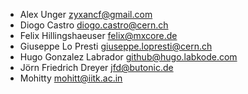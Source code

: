 - Alex Unger <zyxancf@gmail.com>
- Diogo Castro <diogo.castro@cern.ch>
- Felix Hillingshaeuser <felix@mxcore.de>
- Giuseppe Lo Presti <giuseppe.lopresti@cern.ch>
- Hugo Gonzalez Labrador <github@hugo.labkode.com>
- Jörn Friedrich Dreyer <jfd@butonic.de>
- Mohitty <mohitt@iitk.ac.in>
